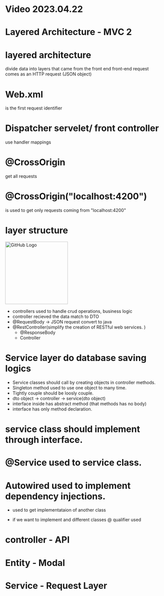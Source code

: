# Video 2023.04.22
# Layered Architecture - MVC 2

# layered architecture 
  divide data into layers that came from the front end
  front-end request comes as an HTTP request (JSON object)

# Web.xml
  is the first request identifier 
# Dispatcher servelet/ front controller 
  use handler mappings  
# @CrossOrigin 
  get all requests
# @CrossOrigin("localhost:4200")
  is used to get only requests coming from "localhost:4200"
# layer structure

<img src="https://github.com/images/layered archtecture.jpg" alt="GitHub Logo" width="200"/>


* controllers used to handle crud operations, business logic
* controller recieved the data match to DTO
* @RequestBody -> JSON request convert to java
* @RestController(simplify the creation of RESTful web services. )
    * @ResponseBody
    * Controller
# Service layer do database saving logics
  * Service classes should call by creating objects in controller methods.
* Singleton method used to use one object to many time.
* Tightly couple should be loosly couple.
* dto object -> controller -> service(dto object)
* interface inside has abstract method (that methods has no body)
* interface has only method declaration.
# service class should implement through interface.
# @Service used to service class.
# Autowired used to implement dependency injections.
  * used to get implementataion of another class

* if we want to implement and different classes @ qualifier used

# controller - API
# Entity - Modal
# Service - Request Layer



